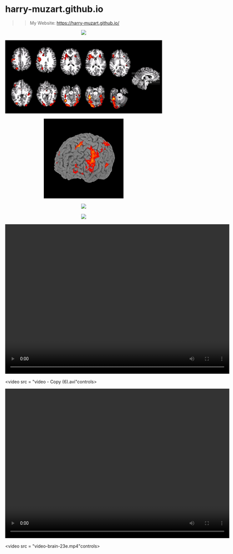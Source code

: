 # harry-muzart.github.io

>> My Website: https://harry-muzart.github.io/







<p align="center"> <img src="demo3.gif"/> </p>

<p align="center"> <img src="fmri123.jpg"/> </p>

<p align="center"> <img src="brain_NI-rot-ccbmcmuer.gif"/> </p>

<p align="center"> <img src="obj-recogn-DCNN.mp4"/> </p>
<p align="center"> <img src="video-brain-23e.mp4"/> </p>




<video width = "720" height = "480" controls>
<source src = "video/video - Copy (2).avi" type "video/avi">
</video>

<video src = "video - Copy (6).avi"controls></video>


<video width = "720" height = "480" controls>
<source src = "video-brain-23e.mp4" type "mp4">
</video>

<video src = "video-brain-23e.mp4"controls></video>


##
